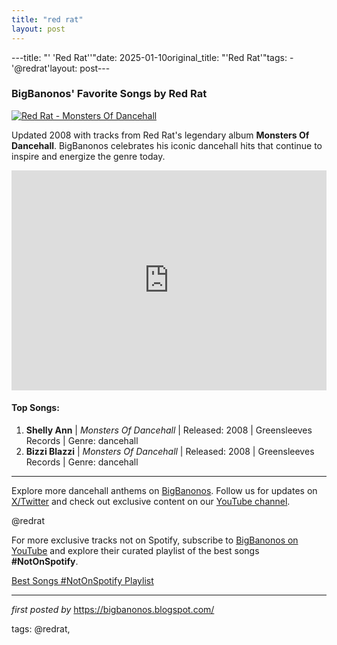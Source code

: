 ```yaml
---
title: "red rat"
layout: post
---
```

---title: "' 'Red Rat''"date: 2025-01-10original_title: "'Red Rat'"tags:  - '@redrat'layout: post---<h3>BigBanonos' Favorite Songs by Red Rat</h3> <!-- Featured Image --><div > <a href="https://cdns-images.dzcdn.net/images/cover/054c881b4d9df75554d346e2f6bec269/0x1900-000000-80-0-0.jpg" target="_blank"> <img src="https://cdns-images.dzcdn.net/images/cover/054c881b4d9df75554d346e2f6bec269/0x1900-000000-80-0-0.jpg" alt="Red Rat - Monsters Of Dancehall"> </a></div> <!-- Introductory Text --><p>Updated 2008 with tracks from Red Rat's legendary album <strong>Monsters Of Dancehall</strong>. BigBanonos celebrates his iconic dancehall hits that continue to inspire and energize the genre today.</p> <!-- Spotify Playlist Embed --><div > <iframe src="https://open.spotify.com/embed/playlist/1er7imESZTAoLRJwe2OsUQ?utm_source=generator" width="100%" height="352" frameBorder="0" allowfullscreen="" allow="autoplay; clipboard-write; encrypted-media; fullscreen; picture-in-picture" loading="lazy"></iframe></div> <!-- Song List --><h4>Top Songs:</h4><ol> <li><strong>Shelly Ann</strong> | <em>Monsters Of Dancehall</em> | Released: 2008 | Greensleeves Records | Genre: dancehall</li> <li><strong>Bizzi Blazzi</strong> | <em>Monsters Of Dancehall</em> | Released: 2008 | Greensleeves Records | Genre: dancehall</li></ol> <!-- Footer Links --><hr /><p>Explore more dancehall anthems on <a href="https://bigbanonos.blogspot.com/" target="_blank">BigBanonos</a>. Follow us for updates on <a href="https://x.com/bigbanonos" target="_blank">X/Twitter</a> and check out exclusive content on our <a href="https://www.youtube.com/@BigBanonos" target="_blank">YouTube channel</a>.</p> <!-- Tags --><p>@redrat</p><!--Subscribe and Playlist Links--><div>    <p>For more exclusive tracks not on Spotify, subscribe to <a href="https://www.youtube.com/@BigBanonos" target="_blank">BigBanonos on YouTube</a> and explore their curated playlist of the best songs <strong>#NotOnSpotify</strong>.</p>    <p><a href="https://www.youtube.com/playlist?list=PLtuNtuTatqI0kFahUCbtbfenC_ET5O_tr" target="_blank">Best Songs #NotOnSpotify Playlist<br /></a></p></div><hr /><p><em>first posted by</em> <a href="https://bigbanonos.blogspot.com/" rel="noopener" target="_new">https://bigbanonos.blogspot.com/</a></p><p>tags: @redrat,</p>